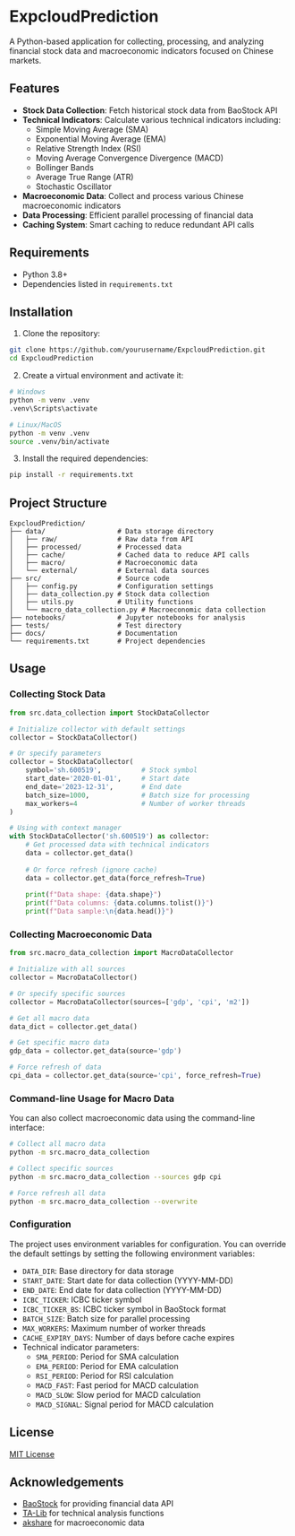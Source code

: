 # ExpcloudPrediction

A Python-based application for collecting, processing, and analyzing financial stock data and macroeconomic indicators focused on Chinese markets.

## Features

- **Stock Data Collection**: Fetch historical stock data from BaoStock API
- **Technical Indicators**: Calculate various technical indicators including:
  - Simple Moving Average (SMA)
  - Exponential Moving Average (EMA)
  - Relative Strength Index (RSI)
  - Moving Average Convergence Divergence (MACD)
  - Bollinger Bands
  - Average True Range (ATR)
  - Stochastic Oscillator
- **Macroeconomic Data**: Collect and process various Chinese macroeconomic indicators
- **Data Processing**: Efficient parallel processing of financial data
- **Caching System**: Smart caching to reduce redundant API calls

## Requirements

- Python 3.8+
- Dependencies listed in `requirements.txt`

## Installation

1. Clone the repository:
```bash
git clone https://github.com/yourusername/ExpcloudPrediction.git
cd ExpcloudPrediction
```

2. Create a virtual environment and activate it:
```bash
# Windows
python -m venv .venv
.venv\Scripts\activate

# Linux/MacOS
python -m venv .venv
source .venv/bin/activate
```

3. Install the required dependencies:
```bash
pip install -r requirements.txt
```

## Project Structure

```
ExpcloudPrediction/
├── data/                  # Data storage directory
│   ├── raw/               # Raw data from API
│   ├── processed/         # Processed data
│   ├── cache/             # Cached data to reduce API calls
│   ├── macro/             # Macroeconomic data
│   └── external/          # External data sources
├── src/                   # Source code
│   ├── config.py          # Configuration settings
│   ├── data_collection.py # Stock data collection
│   ├── utils.py           # Utility functions
│   └── macro_data_collection.py # Macroeconomic data collection
├── notebooks/             # Jupyter notebooks for analysis
├── tests/                 # Test directory
├── docs/                  # Documentation
└── requirements.txt       # Project dependencies
```

## Usage

### Collecting Stock Data

```python
from src.data_collection import StockDataCollector

# Initialize collector with default settings
collector = StockDataCollector()

# Or specify parameters
collector = StockDataCollector(
    symbol='sh.600519',          # Stock symbol
    start_date='2020-01-01',     # Start date
    end_date='2023-12-31',       # End date
    batch_size=1000,             # Batch size for processing
    max_workers=4                # Number of worker threads
)

# Using with context manager
with StockDataCollector('sh.600519') as collector:
    # Get processed data with technical indicators
    data = collector.get_data()
    
    # Or force refresh (ignore cache)
    data = collector.get_data(force_refresh=True)
    
    print(f"Data shape: {data.shape}")
    print(f"Data columns: {data.columns.tolist()}")
    print(f"Data sample:\n{data.head()}")
```

### Collecting Macroeconomic Data

```python
from src.macro_data_collection import MacroDataCollector

# Initialize with all sources
collector = MacroDataCollector()

# Or specify specific sources
collector = MacroDataCollector(sources=['gdp', 'cpi', 'm2'])

# Get all macro data
data_dict = collector.get_data()

# Get specific macro data
gdp_data = collector.get_data(source='gdp')

# Force refresh of data
cpi_data = collector.get_data(source='cpi', force_refresh=True)
```

### Command-line Usage for Macro Data

You can also collect macroeconomic data using the command-line interface:

```bash
# Collect all macro data
python -m src.macro_data_collection

# Collect specific sources
python -m src.macro_data_collection --sources gdp cpi

# Force refresh all data
python -m src.macro_data_collection --overwrite
```

### Configuration

The project uses environment variables for configuration. You can override the default settings by setting the following environment variables:

- `DATA_DIR`: Base directory for data storage
- `START_DATE`: Start date for data collection (YYYY-MM-DD)
- `END_DATE`: End date for data collection (YYYY-MM-DD)
- `ICBC_TICKER`: ICBC ticker symbol
- `ICBC_TICKER_BS`: ICBC ticker symbol in BaoStock format
- `BATCH_SIZE`: Batch size for parallel processing
- `MAX_WORKERS`: Maximum number of worker threads
- `CACHE_EXPIRY_DAYS`: Number of days before cache expires
- Technical indicator parameters:
  - `SMA_PERIOD`: Period for SMA calculation
  - `EMA_PERIOD`: Period for EMA calculation
  - `RSI_PERIOD`: Period for RSI calculation
  - `MACD_FAST`: Fast period for MACD calculation
  - `MACD_SLOW`: Slow period for MACD calculation
  - `MACD_SIGNAL`: Signal period for MACD calculation

## License

[MIT License](LICENSE)

## Acknowledgements

- [BaoStock](http://baostock.com/) for providing financial data API
- [TA-Lib](https://ta-lib.org/) for technical analysis functions
- [akshare](https://akshare.akfamily.xyz/) for macroeconomic data
